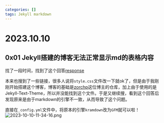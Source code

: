 ```yaml
---
categories: []
tags: Jekyll markdown 
---
```

# 2023.10.10
## 0x01 Jekyll搭建的博客无法正常显示md的表格内容
找了一段时间，找到了这个回答[response](https://github.com/pages-themes/cayman/issues/82#issuecomment-613349240)

本来也搜到了一些链接，很多人说将`style.css`文件改一下就ok了，但是由于我刚刚开始搭建这个博客，博客的基础是[zorchp](https://github.com/zorchp/zorchp.github.io)这位博主的仓库，加上由于使用的是Jekyll-Text-Theme，所以并没能找到这个文件。于是又继续搜，看到这个回答后发现原来是由于markdown的引擎不一致，从而导致了这个问题。

直接在`_config.yml`文件中，将原本的引擎`kramdown`改为`GFM`就可以啦！
![2023-10-10-11-34-16.png](https://s2.loli.net/2023/10/10/scaWuIrjq71dEg3.png)